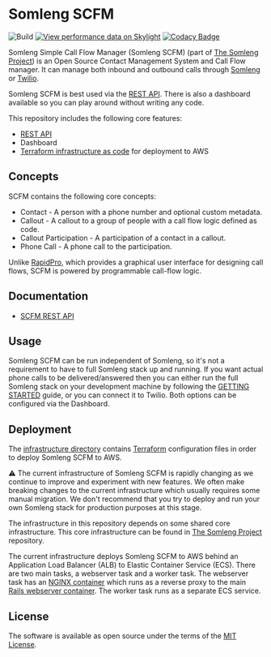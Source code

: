 # Somleng SCFM

![Build](https://github.com/somleng/somleng-scfm/workflows/Build/badge.svg)
[![View performance data on Skylight](https://badges.skylight.io/status/YxPzpqwXsqPx.svg)](https://oss.skylight.io/app/applications/YxPzpqwXsqPx)
[![Codacy Badge](https://app.codacy.com/project/badge/Coverage/29407e68260442a9a84fa44222ea6364)](https://www.codacy.com/gh/somleng/somleng-scfm/dashboard?utm_source=github.com&utm_medium=referral&utm_content=somleng/somleng-scfm&utm_campaign=Badge_Coverage)

Somleng Simple Call Flow Manager (Somleng SCFM) (part of [The Somleng Project](https://github.com/somleng/somleng-project)) is an Open Source Contact Management System and Call Flow manager. It can manage both inbound and outbound calls through [Somleng](https://github.com/somleng/somleng) or [Twilio](https://www.twilio.com/).

Somleng SCFM is best used via the [REST API](https://www.somleng.org/docs/scfm). There is also a dashboard available so you can play around without writing any code.

This repository includes the following core features:

* [REST API](https://www.somleng.org/docs/scfm)
* Dashboard
* [Terraform infrastructure as code](https://github.com/somleng/somleng-scfm/tree/develop/infrastructure) for deployment to AWS

## Concepts

SCFM contains the following core concepts:

* Contact - A person with a phone number and optional custom metadata.
* Callout - A callout to a group of people with a call flow logic defined as code.
* Callout Participation - A participation of a contact in a callout.
* Phone Call - A phone call to the participation.

Unlike [RapidPro](https://community.rapidpro.io/), which provides a graphical user interface for designing call flows, SCFM is powered by programmable call-flow logic.

## Documentation

* [SCFM REST API](https://www.somleng.org/docs/scfm)

## Usage

Somleng SCFM can be run independent of Somleng, so it's not a requirement to have to full Somleng stack up and running. If you want actual phone calls to be delivered/answered then you can either run the full Somleng stack on your development machine by following the [GETTING STARTED](https://github.com/somleng/somleng-project/blob/master/docs/GETTING_STARTED.md) guide, or you can connect it to Twilio. Both options can be configured via the Dashboard.

## Deployment

The [infrastructure directory](https://github.com/somleng/somleng-scfm/tree/develop/infrastructure) contains [Terraform](https://www.terraform.io/) configuration files in order to deploy Somleng SCFM to AWS.

:warning: The current infrastructure of Somleng SCFM is rapidly changing as we continue to improve and experiment with new features. We often make breaking changes to the current infrastructure which usually requires some manual migration. We don't recommend that you try to deploy and run your own Somleng stack for production purposes at this stage.

The infrastructure in this repository depends on some shared core infrastructure. This core infrastructure can be found in [The Somleng Project](https://github.com/somleng/somleng-project/tree/master/infrastructure) repository.

The current infrastructure deploys Somleng SCFM to AWS behind an Application Load Balancer (ALB) to Elastic Container Service (ECS). There are two main tasks, a webserver task and a worker task. The webserver task has an [NGINX container](https://github.com/somleng/somleng-scfm/blob/develop/docker/nginx/Dockerfile) which runs as a reverse proxy to the main [Rails webserver container](https://github.com/somleng/somleng-scfm/blob/develop/Dockerfile). The worker task runs as a separate ECS service.

## License

The software is available as open source under the terms of the [MIT License](http://opensource.org/licenses/MIT).
